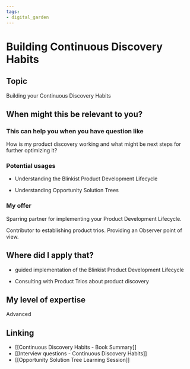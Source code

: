 ```yaml
---
tags: 
- digital_garden
---
```

# Building Continuous Discovery Habits
## Topic

Building your Continuous Discovery Habits

## When might this be relevant to you?

### This can help you when you have question like

How is my product discovery working and what might be next steps for further optimizing it?

### Potential usages

-   Understanding the Blinkist Product Development Lifecycle
    
-   Understanding Opportunity Solution Trees
    

### My offer

Sparring partner for implementing your Product Development Lifecycle.

Contributor to establishing product trios. Providing an Observer point of view.

## Where did I apply that?

-   guided implementation of the Blinkist Product Development Lifecycle
    
-   Consulting with Product Trios about product discovery
    

## My level of expertise

Advanced

## Linking
+ [[Continuous Discovery Habits - Book Summary]]
+ [[Interview questions - Continuous Discovery Habits]]
+ [[Opportunity Solution Tree Learning Session]]
